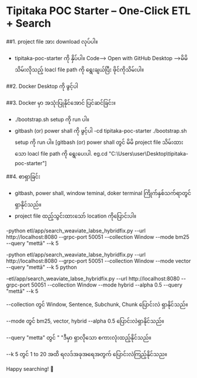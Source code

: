 # Tipitaka POC Starter – One‑Click ETL + Search


##1. project file အား download လုပ်ပါ။

- tipitaka-poc-starter ကို နှိပ်ပါ။ Code--> Open with GitHub Desktop -->မိမိသိမ်းလိုသည့် loacl file path ကို ရွေးချယ်ပြီး ဖိုင်ကိုသိမ်းပါ။

##2. Docker Desktop ကို ဖွင့်ပါ

##3. Docker မှာ အသုံးပြုနိုင်အောင် ပြင်ဆင်ခြင်း။
- ./bootstrap.sh setup ကို run ပါ။
- gitbash (or) power shall ကို ဖွင့်ပါ -cd tipitaka-poc-starter ./bootstrap.sh setup ကို run ပါ။
[gitbash (or) power shall တွင် မိမိ project file သိမ်းထားသော loacl file path ကို ရွေးပေးပါ. eg.cd "C:\Users\user\Desktop\tipitaka-poc-starter"]

##4. စာရှာခြင်း
- gitbash, power shall, window teminal, doker terminal ကြိုက်နှစ်သက်ရာတွင် ရှာနိုင်သည်။
- project file ထည့်သွင်းထားသော် location ကိုပြောင်းပါ။

-python etl/app/search_weaviate_labse_hybridfix.py --url http://localhost:8080 --grpc-port 50051 --collection Window --mode bm25 --query "mettā" --k 5

-python etl/app/search_weaviate_labse_hybridfix.py --url http://localhost:8080 --grpc-port 50051 --collection Window --mode vector --query "mettā" --k 5 python

-etl/app/search_weaviate_labse_hybridfix.py --url http://localhost:8080 --grpc-port 50051 --collection Window --mode hybrid --alpha 0.5 --query "mettā" --k 5

--collection တွင် Window, Sentence, Subchunk, Chunk ပြောင်းလဲ ရှာနိုင်သည်။

--mode တွင် bm25, vector, hybrid --alpha 0.5 ပြောင်းလဲရှာနိုင်သည်။

--query "metta" တွင် " "ဒီမှာ ရှာလိုသော စကားလုံးထည့်နိုင်သည်။

--k 5 တွင် 1 to 20 အထိ ရလဒ်အခုအရေအတွက် ပြောင်းလဲကြည့်နိုင်သည။


Happy searching! 🙏
